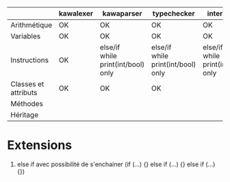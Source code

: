 |                      | kawalexer | kawaparser                               | typechecker                              | interpreter                              |
| -------------------- | --------- | ---------------------------------------- | ---------------------------------------- | ---------------------------------------- |
| Arithmétique         | OK        | OK                                       | OK                                       | OK                                       |
| Variables            | OK        | OK                                       | OK                                       | OK                                       |
| Instructions         | OK        | else/if<br>while<br>print(int/bool) only | else/if<br>while<br>print(int/bool) only | else/if<br>while<br>print(int/bool) only |
| Classes et attributs | OK        | OK                                       | OK                                       |                                          |
| Méthodes             |           |                                          |                                          |                                          |
| Héritage             |           |                                          |                                          |                                          |

# Extensions

1. else if avec possibilité de s'enchainer (if (...) {} else if (...) {} else if (...) {})
